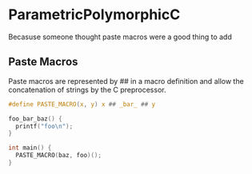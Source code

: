 # ParametricPolymorphicC
Becasuse someone thought paste macros were a good thing to add

## Paste Macros
Paste macros are represented by ## in a macro definition and allow the concatenation of strings by the C preprocessor.
``` C
#define PASTE_MACRO(x, y) x ## _bar_ ## y

foo_bar_baz() {
  printf("foo\n");
}

int main() {
  PASTE_MACRO(baz, foo)();
}
```
